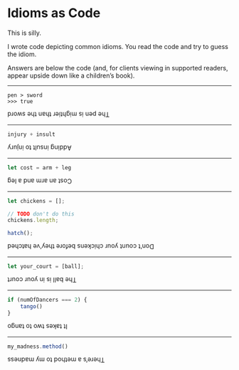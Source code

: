 # Idioms as Code

This is silly.

I wrote code depicting common idioms. You read the code and try to guess the idiom.

Answers are below the code (and, for clients viewing in supported readers, appear upside down like a children’s book).

---

```
pen > sword
>>> true
```


<p style="transform: scale(-1,-1); text-align: right;">The pen is mightier than the sword</p>

---

```js
injury + insult
```

<p style="transform: scale(-1,-1); text-align: right;">Adding insult to injury</p>

---

```js
let cost = arm + leg
```

<p style="transform: scale(-1,-1); text-align: right;">Cost an arm and a leg</p>

---

```js
let chickens = [];

// TODO don't do this
chickens.length;

hatch();
```

<p style="transform: scale(-1,-1); text-align: right;">Don’t count your chickens before they’ve hatched</p>

---

```js
let your_court = [ball];
```

<p style="transform: scale(-1,-1); text-align: right;">The ball is in your court</p>

---

```js
if (numOfDancers === 2) {
    tango()
}
```

<p style="transform: scale(-1,-1); text-align: right;"> It takes two to tango </p>

---

```js
my_madness.method()
```

<p style="transform: scale(-1,-1); text-align: right;">There’s a method to my madness</p>
